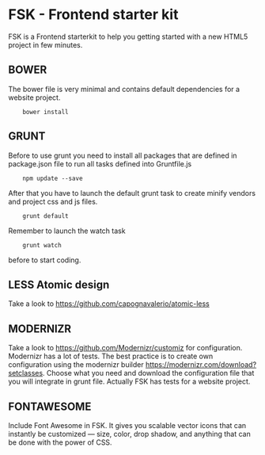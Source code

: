 FSK - Frontend starter kit
=========

FSK is a Frontend starterkit to help you getting started with a new HTML5 project in few minutes.

BOWER
-----

The bower file is very minimal and contains default dependencies for a website project.

```
    bower install
```

GRUNT
-----
Before to use grunt you need to install all packages that are defined in package.json file to run all tasks defined into Gruntfile.js
```
    npm update --save
```
After that you have to launch the default grunt task to create minify vendors and project css and js files.
```
    grunt default
```
Remember to launch the watch task
```
    grunt watch
```
before to start coding.

LESS Atomic design
------------------

Take a look to https://github.com/capognavalerio/atomic-less

MODERNIZR
---------
Take a look to https://github.com/Modernizr/customiz for configuration.
Modernizr has a lot of tests. The best practice is to create own configuration using the modernizr builder https://modernizr.com/download?setclasses. Choose what you need and download the configuration file that you will integrate in grunt file.
Actually FSK has tests for a website project.

FONTAWESOME
-----------
Include Font Awesome in FSK. It gives you scalable vector icons that can instantly be customized — size, color, drop shadow, and anything that can be done with the power of CSS.
